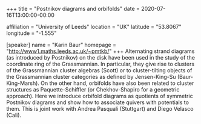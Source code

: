 +++
title = "Postnikov diagrams and orbifolds"
date = 2020-07-16T13:00:00-00:00

affiliation = "University of Leeds"
location = "UK"
latitude = "53.8067"
longitude = "-1.555"

[speaker]
  name = "Karin Baur"
  homepage = "http://www1.maths.leeds.ac.uk/~pmtkb/"
+++
Alternating strand diagrams (as introduced by Postnikov) on the disk have been used in the study of the coordinate ring of the Grassmannian. In particular, they give rise to clusters of the Grassmannian cluster algebras (Scott) or to cluster-tilting objects of the Grassmannian cluster categories as defined by Jensen-King-Su (Baur-King-Marsh). On the other hand, orbifolds have also been related to cluster structures as Paquette-Schiffler (or Chekhov-Shapiro for a geometric approach). Here we introduce orbifold diagrams as quotients of symmetric Postnikov diagrams and show how to associate quivers with potentials to them. This is joint work with Andrea Pasquali (Stuttgart) and Diego Velasco (Cali).
